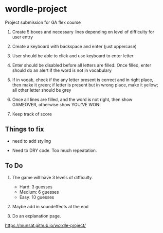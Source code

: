 # wordle-project
Project submission for GA flex course



1. Create 5 boxes and necessary lines depending on level of difficulty for user entry

1. Create a keyboard with backspace and enter (just uppercase)

1. User should be able to click and use keyboard to enter letter

1. Enter should be disabled before all letters are filled. Once filled, enter should do an alert if the word is not in vocabulary

1. If in vocab, check if the any letter present is correct and in right place, then make it green; if letter is present but in wrong place, make it yellow; all other letter should be grey

1. Once all lines are filled, and the word is not right, then show GAMEOVER, otherwise show YOU'VE WON!

1. Keep track of score 

## Things to fix
- need to add styling



- Need to DRY code. Too much repeatation.

## To Do
1. The game will have 3 levels of difficulty.
   - Hard: 3 guesses
   - Medium: 6 guesses
   - Easy: 10 guesses


1. Maybe add in soundeffects at the end
1. Do an explanation page.

https://munsat.github.io/wordle-project/
